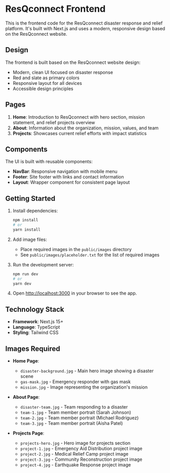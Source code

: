 # ResQconnect Frontend

This is the frontend code for the ResQconnect disaster response and relief platform. It's built with Next.js and uses a modern, responsive design based on the ResQconnect website.

## Design

The frontend is built based on the ResQconnect website design:
- Modern, clean UI focused on disaster response
- Red and slate as primary colors
- Responsive layout for all devices
- Accessible design principles

## Pages

1. **Home**: Introduction to ResQconnect with hero section, mission statement, and relief projects overview
2. **About**: Information about the organization, mission, values, and team
3. **Projects**: Showcases current relief efforts with impact statistics

## Components

The UI is built with reusable components:
- **NavBar**: Responsive navigation with mobile menu
- **Footer**: Site footer with links and contact information
- **Layout**: Wrapper component for consistent page layout

## Getting Started

1. Install dependencies:
   ```bash
   npm install
   # or
   yarn install
   ```

2. Add image files:
   - Place required images in the `public/images` directory
   - See `public/images/placeholder.txt` for the list of required images

3. Run the development server:
   ```bash
   npm run dev
   # or
   yarn dev
   ```

4. Open [http://localhost:3000](http://localhost:3000) in your browser to see the app.

## Technology Stack

- **Framework**: Next.js 15+
- **Language**: TypeScript
- **Styling**: Tailwind CSS

## Images Required

- **Home Page**:
  - `disaster-background.jpg` - Main hero image showing a disaster scene
  - `gas-mask.jpg` - Emergency responder with gas mask
  - `mission.jpg` - Image representing the organization's mission

- **About Page**:
  - `disaster-team.jpg` - Team responding to a disaster
  - `team-1.jpg` - Team member portrait (Sarah Johnson)
  - `team-2.jpg` - Team member portrait (Michael Rodriguez)
  - `team-3.jpg` - Team member portrait (Aisha Patel)

- **Projects Page**:
  - `projects-hero.jpg` - Hero image for projects section
  - `project-1.jpg` - Emergency Aid Distribution project image
  - `project-2.jpg` - Medical Relief Camp project image
  - `project-3.jpg` - Community Reconstruction project image
  - `project-4.jpg` - Earthquake Response project image 